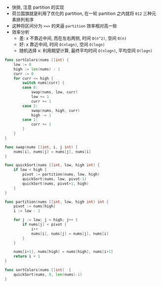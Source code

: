 - 快排, 注意 partition 的实现
- 荷兰国旗就是利用了优化的 partition, 在一轮 partition 之内就将 `012` 三种元素排列有序
- 这种将区间分为 `<=>` 的夹逼 `partition` 效率相对高一些
- 效率分析
	- 差: x 不靠近中间, 而在左右两侧, 时间 `O(n^2)`, 空间 `O(n)`
	- 好: x 靠近中间, 时间 `O(nlogn)`, 空间 `O(logn)`
	- 随机选择 x: 利用期望计算, 最终平均时间 `O(nlogn)`, 平均空间 `O(logn)`

```go
func sortColors(nums []int) {
	low := 0
	high := len(nums) - 1
	curr := 0
	for curr <= high {
		switch nums[curr] {
		case 0:
			swap(nums, low, curr)
			low += 1
			curr += 1
		case 2:
			swap(nums, high, curr)
			high -= 1
		case 1:
			curr += 1
		}
	}
}

func swap(nums []int, i, j int) {
	nums[i], nums[j] = nums[j], nums[i]
}

func quickSort(nums []int, low, high int) {
	if low < high {
		pivot := partition(nums, low, high)
		quickSort(nums, low, pivot-1)
		quickSort(nums, pivot+1, high)
	}
}

func partition(nums []int, low, high int) int {
	pivot := nums[high]
	i := low - 1

	for j := low; j < high; j++ {
		if nums[j] < pivot {
			i++
			nums[i], nums[j] = nums[j], nums[i]
		}
	}

	nums[i+1], nums[high] = nums[high], nums[i+1]
	return i + 1
}

func sortColors(nums []int)  {
    quickSort(nums, 0, len(nums)-1)
}
```